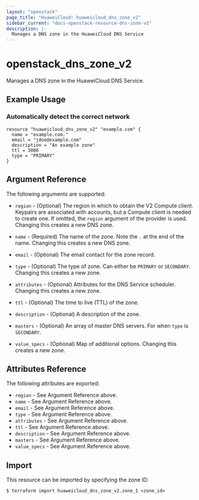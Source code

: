 ```yaml
---
layout: "openstack"
page_title: "HuaweiCloud: huaweicloud_dns_zone_v2"
sidebar_current: "docs-openstack-resource-dns-zone-v2"
description: |-
  Manages a DNS zone in the HuaweiCloud DNS Service
---
```


# openstack\_dns\_zone_v2

Manages a DNS zone in the HuaweiCloud DNS Service.

## Example Usage

### Automatically detect the correct network

```hcl
resource "huaweicloud_dns_zone_v2" "example.com" {
  name = "example.com."
  email = "jdoe@example.com"
  description = "An example zone"
  ttl = 3000
  type = "PRIMARY"
}
```

## Argument Reference

The following arguments are supported:

* `region` - (Optional) The region in which to obtain the V2 Compute client.
    Keypairs are associated with accounts, but a Compute client is needed to
    create one. If omitted, the `region` argument of the provider is used.
    Changing this creates a new DNS zone.

* `name` - (Required) The name of the zone. Note the `.` at the end of the name.
  Changing this creates a new DNS zone.

* `email` - (Optional) The email contact for the zone record.

* `type` - (Optional) The type of zone. Can either be `PRIMARY` or `SECONDARY`.
  Changing this creates a new zone.

* `attributes` - (Optional) Attributes for the DNS Service scheduler.
  Changing this creates a new zone.

* `ttl` - (Optional) The time to live (TTL) of the zone.

* `description` - (Optional) A description of the zone.

* `masters` - (Optional) An array of master DNS servers. For when `type` is
  `SECONDARY`.

* `value_specs` - (Optional) Map of additional options. Changing this creates a
  new zone.

## Attributes Reference

The following attributes are exported:

* `region` - See Argument Reference above.
* `name` - See Argument Reference above.
* `email` - See Argument Reference above.
* `type` - See Argument Reference above.
* `attributes` - See Argument Reference above.
* `ttl` - See Argument Reference above.
* `description` - See Argument Reference above.
* `masters` - See Argument Reference above.
* `value_specs` - See Argument Reference above.

## Import

This resource can be imported by specifying the zone ID:

```
$ terraform import huaweicloud_dns_zone_v2.zone_1 <zone_id>
```
